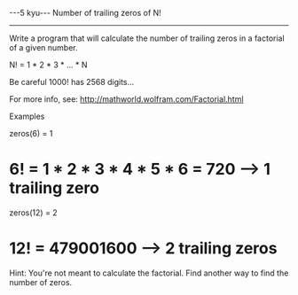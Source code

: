 ---5 kyu--- Number of trailing zeros of N!

------

Write a program that will calculate the number of trailing zeros in a factorial of a given number.

N! = 1 * 2 * 3 *  ... * N

Be careful 1000! has 2568 digits...

For more info, see: http://mathworld.wolfram.com/Factorial.html

Examples

zeros(6) = 1

# 6! = 1 * 2 * 3 * 4 * 5 * 6 = 720 --> 1 trailing zero

zeros(12) = 2

# 12! = 479001600 --> 2 trailing zeros

Hint: You're not meant to calculate the factorial. Find another way to find the number of zeros.